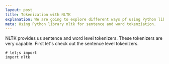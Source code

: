 ```yaml
---
layout: post
title: Tokenization with NLTK
explanation: We are going to explore different ways pf using Python library nltk to tokenize text into sentences and words.
meta: Using Python library nltk for sentence and word tokenziation. 
---
```


NLTK provides us sentence and word level tokenizers. These tokenizers are very capable. First let's check out the sentence level tokenizers.
```
# let;s import
import nltk
```
